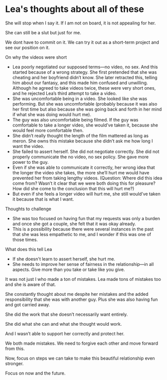# Lea's thoughts about all of these

She will stop when I say it. If I am not on board, it is not appealing for her.

She can still be a slut but just for me.

We dont have to commit on it. We can try it out as a short-term project and see our position on it.

On why the videos were short

- Lea poorly negotiated our supposed terms—no video, no sex. And this started because of a wrong strategy. She first pretended that she was cheating and her boyfriend didn’t know. She later retracted this, telling him about our fantasy, and this made him confused and unwilling. Although he agreed to take videos twice, these were very short ones, and he rejected Lea’s third attempt to take a video.
- She was uncomfortable being in a video. She looked like she was performing. But she was uncomfortable (probably because it was also her first time but also because she was going back and forth in her mind if what she was doing would hurt me).
- The guy was also uncomfortable being filmed. If the guy was comfortable to take a longer video, she would’ve taken it, because she would feel more comfortable then.
- She didn’t really thought the length of the film mattered as long as meron. She owns this mistake because she didn’t ask me how long I want the video.
- She failed to assert herself. She did not negotiate correctly. She did not properly communicate the no video, no sex policy. She gave more power to the guy.
- Even if she was able to communicate it correctly, her wrong idea that the longer the video she takes, the more she’ll hurt me would have prevented her from taking lengthy videos. (Question: Where did this idea come from? Wasn’t it clear that we were both doing this for pleasure? How did she come to the conclusion that this will hurt me?)
- But even if she feels a longer video will hurt me, she still would’ve taken it because that is what I want.

Thoughts to challenge

- She was too focused on having fun that my requests was only a burden and once she got a couple, she felt that it was okay already.
- This is a possibility because there were several instances in the past that she was less empathetic to me, and I wonder if this was one of those times.

What does this tell Lea

- If she doesn't learn to assert herself, she hurt me.
- She needs to improve her sense of fairness in the relationship—in all aspects. Give more than you take or take like you give.

It was not just I who made a ton of mistakes. Lea made tons of mistakes too and she is aware of that.

She constantly thought about me despite her mistakes and the added responsibility that she was with another guy. Plus she was also having fun and got carried away.

She did the work that she doesn’t necessarily want entirely.

She did what she can and what she thought would work.

And I wasn’t able to support her correctly and protect her.

We both made mistakes. We need to forgive each other and move forward from this.

Now, focus on steps we can take to make this beautiful relationship even stronger.

Focus on now and the future.

